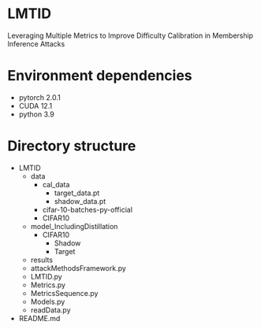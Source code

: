 # LMTID
Leveraging Multiple Metrics to Improve Difficulty Calibration in Membership Inference Attacks 
# Environment dependencies
- pytorch 2.0.1
- CUDA 12.1
- python 3.9
# Directory structure
+ LMTID
  + data
    + cal_data
      + target_data.pt
      + shadow_data.pt
    + cifar-10-batches-py-official
    + CIFAR10
  + model_IncludingDistillation
    + CIFAR10
      + Shadow
      + Target
  + results 
  + attackMethodsFramework.py
  + LMTID.py
  + Metrics.py
  + MetricsSequence.py
  + Models.py
  + readData.py
+ README.md

